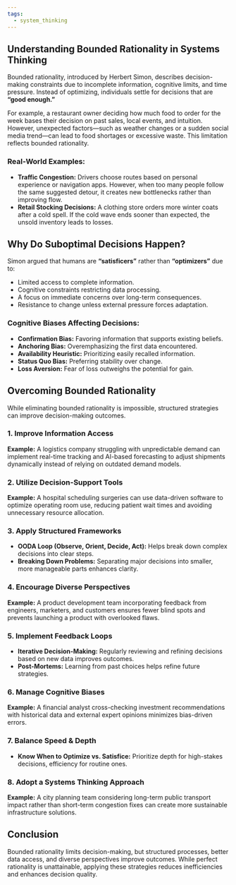 ```yaml
---
tags:
  - system_thinking
---
```


## Understanding Bounded Rationality in Systems Thinking
Bounded rationality, introduced by Herbert Simon, describes decision-making constraints due to incomplete information, cognitive limits, and time pressure. Instead of optimizing, individuals settle for decisions that are **“good enough.”**

For example, a restaurant owner deciding how much food to order for the week bases their decision on past sales, local events, and intuition. However, unexpected factors—such as weather changes or a sudden social media trend—can lead to food shortages or excessive waste. This limitation reflects bounded rationality.

### Real-World Examples:
- **Traffic Congestion:** Drivers choose routes based on personal experience or navigation apps. However, when too many people follow the same suggested detour, it creates new bottlenecks rather than improving flow.
- **Retail Stocking Decisions:** A clothing store orders more winter coats after a cold spell. If the cold wave ends sooner than expected, the unsold inventory leads to losses.

## Why Do Suboptimal Decisions Happen?
Simon argued that humans are **“satisficers”** rather than **“optimizers”** due to:
- Limited access to complete information.
- Cognitive constraints restricting data processing.
- A focus on immediate concerns over long-term consequences.
- Resistance to change unless external pressure forces adaptation.

### Cognitive Biases Affecting Decisions:
- **Confirmation Bias:** Favoring information that supports existing beliefs.
- **Anchoring Bias:** Overemphasizing the first data encountered.
- **Availability Heuristic:** Prioritizing easily recalled information.
- **Status Quo Bias:** Preferring stability over change.
- **Loss Aversion:** Fear of loss outweighs the potential for gain.

## Overcoming Bounded Rationality
While eliminating bounded rationality is impossible, structured strategies can improve decision-making outcomes.

### 1. Improve Information Access
**Example:** A logistics company struggling with unpredictable demand can implement real-time tracking and AI-based forecasting to adjust shipments dynamically instead of relying on outdated demand models.

### 2. Utilize Decision-Support Tools
**Example:** A hospital scheduling surgeries can use data-driven software to optimize operating room use, reducing patient wait times and avoiding unnecessary resource allocation.

### 3. Apply Structured Frameworks
- **OODA Loop (Observe, Orient, Decide, Act):** Helps break down complex decisions into clear steps.
- **Breaking Down Problems:** Separating major decisions into smaller, more manageable parts enhances clarity.

### 4. Encourage Diverse Perspectives
**Example:** A product development team incorporating feedback from engineers, marketers, and customers ensures fewer blind spots and prevents launching a product with overlooked flaws.

### 5. Implement Feedback Loops
- **Iterative Decision-Making:** Regularly reviewing and refining decisions based on new data improves outcomes.
- **Post-Mortems:** Learning from past choices helps refine future strategies.

### 6. Manage Cognitive Biases
**Example:** A financial analyst cross-checking investment recommendations with historical data and external expert opinions minimizes bias-driven errors.

### 7. Balance Speed & Depth
- **Know When to Optimize vs. Satisfice:** Prioritize depth for high-stakes decisions, efficiency for routine ones.

### 8. Adopt a Systems Thinking Approach
**Example:** A city planning team considering long-term public transport impact rather than short-term congestion fixes can create more sustainable infrastructure solutions.

## Conclusion
Bounded rationality limits decision-making, but structured processes, better data access, and diverse perspectives improve outcomes. While perfect rationality is unattainable, applying these strategies reduces inefficiencies and enhances decision quality.

